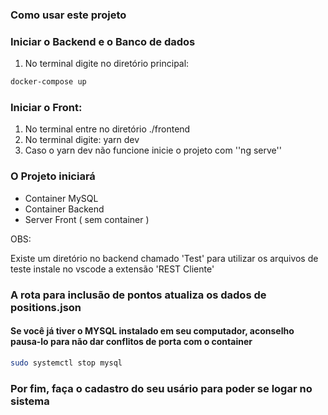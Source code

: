 ### Como usar este projeto

### Iniciar o Backend e o Banco de dados

1. No terminal digite no diretório principal:

```sh
docker-compose up
```

### Iniciar o Front:
1. No terminal entre no diretório ./frontend
2. No terminal  digite: yarn dev
3. Caso o yarn dev não funcione inicie o projeto com ''ng serve''

### O Projeto iniciará

- Container MySQL
- Container Backend
- Server Front ( sem container )

OBS: 

Existe um diretório no backend chamado 'Test' para utilizar os arquivos de teste instale
no vscode a extensão 'REST Cliente'

### A rota para inclusão de pontos atualiza os dados de positions.json

#### Se você já tiver o MYSQL instalado em seu computador, aconselho pausa-lo para não dar conflitos de porta com o container

```sh
sudo systemctl stop mysql
```

### Por fim, faça o cadastro do seu usário para poder se logar no sistema